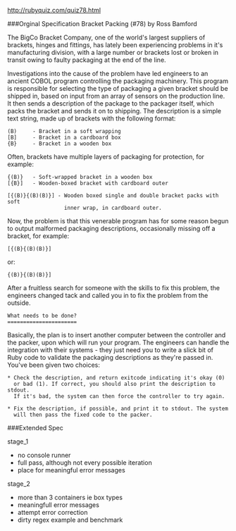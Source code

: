
http://rubyquiz.com/quiz78.html

###Orginal Specification
Bracket Packing (#78)
by Ross Bamford

The BigCo Bracket Company, one of the world's largest suppliers of brackets, hinges and fittings, has lately been experiencing problems in it's manufacturing division, with a large number or brackets lost or broken in transit owing to faulty packaging at the end of the line.

Investigations into the cause of the problem have led engineers to an ancient COBOL program controlling the packaging machinery. This program is responsible for selecting the type of packaging a given bracket should be shipped in, based on input from an array of sensors on the production line. It then sends a description of the package to the packager itself, which packs the bracket and sends it on to shipping. The description is a simple text string, made up of brackets with the following format:

	(B)     - Bracket in a soft wrapping
	[B]     - Bracket in a cardboard box
	{B}     - Bracket in a wooden box

Often, brackets have multiple layers of packaging for protection, for example:

	{(B)}   - Soft-wrapped bracket in a wooden box
	[{B}]   - Wooden-boxed bracket with cardboard outer

	[{(B)}{(B)(B)}] - Wooden boxed single and double bracket packs with soft
	                  inner wrap, in cardboard outer. 

Now, the problem is that this venerable program has for some reason begun to output malformed packaging descriptions, occasionally missing off a bracket, for example:

	[{(B}{(B)(B)}]

or:

	{(B)}{(B)(B)}]

After a fruitless search for someone with the skills to fix this problem, the engineers changed tack and called you in to fix the problem from the outside.

	What needs to be done?
	======================

Basically, the plan is to insert another computer between the controller and the packer, upon which will run your program. The engineers can handle the integration with their systems - they just need you to write a slick bit of Ruby code to validate the packaging descriptions as they're passed in. You've been given two choices:

	* Check the description, and return exitcode indicating it's okay (0)
	  or bad (1). If correct, you should also print the description to stdout.
	  If it's bad, the system can then force the controller to try again.

	* Fix the description, if possible, and print it to stdout. The system
	  will then pass the fixed code to the packer.


###Extended Spec

stage_1

- no console runner
- full pass, although not every possible iteration
- place for meaningful error messages

stage_2

- more than 3 containers ie box types
- meaningfull error messages
- attempt error correction
- dirty regex example and benchmark 
